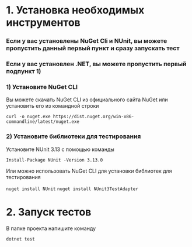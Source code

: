 # 1. Установка необходимых инструментов

### Если у вас установлены NuGet Cli и NUnit, вы можете пропустить данный первый пункт и сразу запускать тест

### Если у вас установлен .NET, вы можете пропустить первый подпункт 1)

### 1) Установите NuGet CLI

Вы можете скачать NuGet CLI из официального сайта NuGet или установить его из командной строки

`curl -o nuget.exe https://dist.nuget.org/win-x86-commandline/latest/nuget.exe`

### 2) Установите библиотеки для тестирования

Установите NUnit 3.13 с помощью команды

`Install-Package NUnit -Version 3.13.0`

Или можно использовать NuGet CLI для установки библиотек для тестирования

`nuget install NUnit`
`nuget install NUnit3TestAdapter`


# 2. Запуск тестов

В папке проекта напишите команду

`dotnet test`